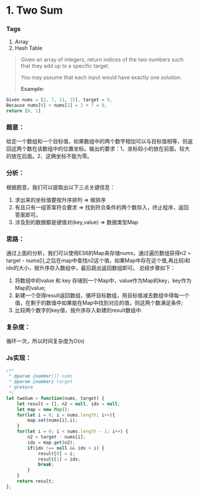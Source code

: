 # 1. Two Sum

### Tags

1. Array
2. Hash Table

> Given an array of integers, return indices of the two numbers such that they add up to a specific target.
>
> You may assume that each input would have exactly one solution.
>
> **Example:**
```js
Given nums = [2, 7, 11, 15], target = 9,
Because nums[0] + nums[1] = 2 + 7 = 9,
return [0, 1].
```
>

### 题意：

给定一个数组和一个目标值，如果数组中的两个数字相加可以与目标值相等，则返回这两个数在该数组中的位置坐标。输出的要求：1、坐标较小的放在前面，较大的放在后面。2、这俩坐标不能为零。

### 分析：

根据题意，我们可以提取出以下三点关键信息：
1. 求出来的坐标值要按升序排列 => 做排序
2. 有且只有一组答案符合要求 => 找到符合条件的两个数存入，终止程序，返回答案即可。
3. 涉及到的数据都是键值对(key,value) => 数据类型Map

### 思路：

通过上面的分析，我们可以使用ES6的Map来存储nums，通过遍历数组获得n2 = target - nums[i],之后在map中查找n2这个值，如果Map中存在这个值,再比较i和idx的大小，按升序存入数组中，最后跳出返回数组即可。
总结步骤如下：
1. 将数组中的value 和 key 存储到一个Map中，value作为Map的key，key作为Map的value;
2. 新建一个空得result返回数组，循环目标数组，用目标值减去数组中得每一个值，在剩于的数值中如果能在Map中找到对应的值，则这两个数满足条件;
3. 比较两个数字的key值，按升序存入新建的result数组中.

### 复杂度：

循环一次，所以时间复杂度为O(n)

### Js实现：

``` js
/**
 * @param {number[]} nums
 * @param {number} target
 * @return
 */
let twoSum = function(nums, target) {
    let result = [], n2 = null, idx = null;
    let map = new Map();
    for(let i = 0; i < nums.length; i++){
        map.set(nums[i],i);
    }
    for(let i = 0; i < nums.length - 1; i++) {
        n2 = target - nums[i];
        idx = map.get(n2);
        if(idx !== null && idx > i) {
            result[0] = i;
            result[1] = idx;
            break;
        }
    }
    return result;
};

```